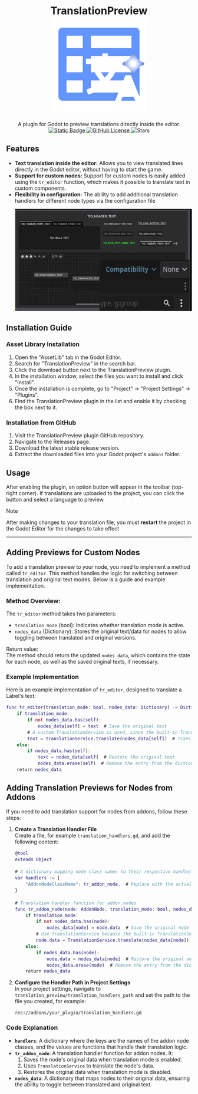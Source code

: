 <h1 align="center">
	<b>TranslationPreview</b> <br>
	<img alt="Logo" src="icon.svg">
</h1>
<p align="center">
A plugin for Godot to preview translations directly inside the editor.
<a href="https://godotengine.org/download/archive/">
	<img alt="Static Badge" src="https://img.shields.io/badge/Godot-4.2%2B-blue">
</a>
<a href="LICENSE">
<img alt="GitHub License" src="https://img.shields.io/github/license/1MaxSon/translation_preview">
</a>
<img alt="Stars" src="https://img.shields.io/github/stars/1MaxSon/translation_preview">
</p>


## Features
- **Text translation inside the editor:** Allows you to view translated lines directly in the Godot editor, without having to start the game.
- **Support for custom nodes:** Support for custom nodes is easily added using the `tr_editor` function, which makes it possible to translate text in custom components.
- **Flexibility in configuration:** The ability to add additional translation handlers for different node types via the configuration file
  <p align="center"><img src="demo.gif"></p>

## Installation Guide
### Asset Library Installation
1. Open the "AssetLib" tab in the Godot Editor.
2. Search for "TranslationPreview" in the search bar.
3. Click the download button next to the TranslationPreview plugin.
4. In the installation window, select the files you want to install and click "Install".
5. Once the installation is complete, go to "Project" -> "Project Settings" -> "Plugins".
6. Find the TranslationPreview plugin in the list and enable it by checking the box next to it.
### Installation from GitHub
1. Visit the TranslationPreview plugin GitHub repository.
2. Navigate to the Releases page.
3. Download the latest stable release version.
4. Extract the downloaded files into your Godot project's `addons` folder.

## Usage
After enabling the plugin, an option button will appear in the toolbar (top-right corner). If translations are uploaded to the project, you can click the button and select a language to preview.
> [!NOTE]
> After making changes to your translation file, you must **restart** the project in the Godot Editor for the changes to take effect
---
## Adding Previews for Custom Nodes
To add a translation preview to your node, you need to implement a method called `tr_editor`. This method handles the logic for switching between translation and original text modes. Below is a guide and example implementation.

### Method Overview: 
The `tr_editor` method takes two parameters:
- `translation_mode` (bool): Indicates whether translation mode is active.
- `nodes_data` (Dictionary): Stores the original text/data for nodes to allow toggling between translated and original versions.  

Return value:  
The method should return the updated `nodes_data`, which contains the state for each node, as well as the saved original texts, if necessary.

### Example Implementation
Here is an example implementation of `tr_editor`, designed to translate a Label's text:

```gd
func tr_editor(translation_mode: bool, nodes_data: Dictionary) -> Dictionary:
    if translation_mode:
        if not nodes_data.has(self):
            nodes_data[self] = text  # Save the original text
		# A custom TranslationService is used, since the built-in TranslationServer does not translate inside the editor
        text = TranslationService.translate(nodes_data[self])  # Translate the text
    else:
        if nodes_data.has(self):
            text = nodes_data[self]  # Restore the original text
            nodes_data.erase(self)  # Remove the entry from the dictionary
    return nodes_data
```
## Adding Translation Previews for Nodes from Addons
If you need to add translation support for nodes from addons, follow these steps:

1. **Create a Translation Handler File**  
   Create a file, for example `translation_handlers.gd`, and add the following content:

   ```gd
   @tool
   extends Object

   # A dictionary mapping node class names to their respective handlers
   var handlers := {
       "AddonNodeClassName": tr_addon_node,  # Replace with the actual class name of your addon node
   }

   # Translation handler function for addon nodes
   func tr_addon_node(node: AddonNode, translation_mode: bool, nodes_data: Dictionary) -> Dictionary:
       if translation_mode:
           if not nodes_data.has(node):
               nodes_data[node] = node.data  # Save the original node data
           # Use TranslationService because the built-in TranslationServer does not work inside the editor
           node.data = TranslationService.translate(nodes_data[node])  # Translate the node data
       else:
           if nodes_data.has(node):
               node.data = nodes_data[node]  # Restore the original node data
               nodes_data.erase(node)  # Remove the entry from the dictionary
       return nodes_data
   ```

2. **Configure the Handler Path in Project Settings**  
   In your project settings, navigate to `translation_preview/translation_handlers_path` and set the path to the file you created, for example:  
   ```
   res://addons/your_plugin/translation_handlers.gd
   ```

### Code Explanation
- **`handlers`**: A dictionary where the keys are the names of the addon node classes, and the values are functions that handle their translation logic.
- **`tr_addon_node`**: A translation handler function for addon nodes. It:
  1. Saves the node's original data when translation mode is enabled.
  2. Uses `TranslationService` to translate the node's data.
  3. Restores the original data when translation mode is disabled.
- **`nodes_data`**: A dictionary that maps nodes to their original data, ensuring the ability to toggle between translated and original text.
